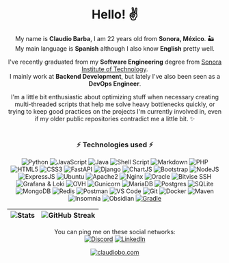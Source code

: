 <div align="center"><h1>Hello! ✌</h1>

My name is __Claudio Barba__, I am 22 years old from __Sonora, México__. 🏜  
My main language is __Spanish__ although I also know __English__ pretty well.  

I've recently graduated from my __Software Engineering__ degree from [Sonora Institute of Technology](https://www.itson.mx/).  
I mainly work at __Backend Development__, but lately I've also been seen as a __DevOps Engineer__.  

I'm a little bit enthusiastic about optimizing stuff when necessary creating multi-threaded scripts that help me solve heavy bottlenecks quickly, or trying to keep good practices on the projects I'm currently involved in, even if my older public repositories contradict me a little bit. ✨  
<br>

### **⚡ Technologies used ⚡**

![Python](https://img.shields.io/badge/Python-3476a9?style=for-the-badge&logo=python&logoColor=white)  <!-- Lenguajes -->
![JavaScript](https://img.shields.io/badge/JavaScript-F7DF1C?style=for-the-badge&logo=javascript&logoColor=black)
![Java](https://img.shields.io/badge/Java-ED2025?style=for-the-badge&logo=ORACLE&logoColor=white)
![Shell Script](https://img.shields.io/badge/Shell_Script-121011?style=for-the-badge&logo=gnu-bash&logoColor=white) 
![Markdown](https://img.shields.io/badge/Markdown-000000?style=for-the-badge&logo=markdown&logoColor=white)
![PHP](https://img.shields.io/badge/PHP-7175aa?style=for-the-badge&logo=php&logoColor=white)
![HTML5](https://img.shields.io/badge/HTML5-E44D27?style=for-the-badge&logo=html5&logoColor=white)
![CSS3](https://img.shields.io/badge/CSS3-1572B6?style=for-the-badge&logo=css3&logoColor=white)
![FastAPI](https://img.shields.io/badge/FastAPI-009688?style=for-the-badge&logo=fastapi&logoColor=white) <!-- Framework -->
![Django](https://img.shields.io/badge/Django-1ea06e?style=for-the-badge&logo=django&logoColor=white)
![ChartJS](https://img.shields.io/badge/ChartJS-F5788D.svg?style=for-the-badge&logo=chart.js&logoColor=white)
![Bootstrap](https://img.shields.io/badge/Bootstrap-563D7C?style=for-the-badge&logo=bootstrap&logoColor=white)
![NodeJS](https://img.shields.io/badge/NodeJS-98729?style=for-the-badge&logo=node.js&logoColor=white)
![ExpressJS](https://img.shields.io/badge/ExpressJS-404d59?style=for-the-badge&logo=express&logoColor=white)
![Ubuntu](https://img.shields.io/badge/Ubuntu-E95420?style=for-the-badge&logo=ubuntu&logoColor=white) <!-- Sysadmin -->
![Apache2](https://img.shields.io/badge/Apache2-D42029?style=for-the-badge&logo=apache&logoColor=white)
![Nginx](https://img.shields.io/badge/Nginx-009639?style=for-the-badge&logo=nginx&logoColor=white)
![Oracle](https://img.shields.io/badge/Oracle_Cloud-F80000?style=for-the-badge&logo=oracle&logoColor=white)
![Bitvise SSH](https://img.shields.io/badge/Bitvise_SSH_Client-2185D0?style=for-the-badge&logo=google-cloud&logoColor=white)
![Grafana & Loki](https://img.shields.io/badge/Grafana_%26_Loki-F46800?style=for-the-badge&logo=grafana&logoColor=white)
![OVH](https://img.shields.io/badge/OVH-123F6D?style=for-the-badge&logo=ovh&logoColor=white)
![Gunicorn](https://img.shields.io/badge/Gunicorn-44cc11?style=for-the-badge&logo=gunicorn&logoColor=white)
![MariaDB](https://img.shields.io/badge/MariaDB-1c6db4?style=for-the-badge&logo=mariadb&logoColor=white) <!-- Bases de datos -->
![Postgres](https://img.shields.io/badge/Postgres-316192?style=for-the-badge&logo=postgresql&logoColor=white)
![SQLite](https://img.shields.io/badge/SQLite-0f79c4?style=for-the-badge&logo=sqlite&logoColor=white)
![MongoDB](https://img.shields.io/badge/MongoDB-4ea94b?style=for-the-badge&logo=mongodb&logoColor=white)
![Redis](https://img.shields.io/badge/Redis-DD0031?style=for-the-badge&logo=redis&logoColor=white)
![Postman](https://img.shields.io/badge/Postman-FF6C37?style=for-the-badge&logo=postman&logoColor=white) <!-- Herramientas -->
![VS Code](https://img.shields.io/badge/VSCode-007ACC?style=for-the-badge&logo=visual-studio-code&logoColor=white)
![Git](https://img.shields.io/badge/Git-F05032?style=for-the-badge&logo=git&logoColor=white)
![Docker](https://img.shields.io/badge/Docker-0db7ed?style=for-the-badge&logo=docker&logoColor=white)
![Maven](https://img.shields.io/badge/Maven-C71A36?style=for-the-badge&logo=Apache%20Maven&logoColor=white)
![Insomnia](https://img.shields.io/badge/Insomnia-5400c9?style=for-the-badge&logo=insomnia&logoColor=white)
![Obsidian](https://img.shields.io/badge/Obsidian-483699?style=for-the-badge&logo=obsidian&logoColor=white)
[![Gradle](https://img.shields.io/badge/Gradle-02303a?style=for-the-badge&logo=Gradle&logoColor=white)](#)


| ![Stats](https://github-readme-stats.vercel.app/api?username=claudiobo&count_private=true&show_icons=true&include_all_commits=true&theme=monokai&hide_border=true&bg_color=0D1117) | ![GitHub Streak](http://github-readme-streak-stats.herokuapp.com?user=claudiobo&theme=github-dark-blue&hide_border=true) | 
| :-: | :-: |  

You can ping me on these social networks:  
[![Discord](https://img.shields.io/badge/-Kledioz%236723-7289da?style=for-the-badge&logo=Discord&logoColor=white)](https://discordapp.com/users/268557885980672001)
[![LinkedIn](https://img.shields.io/badge/-Claudio_Bo-blue?style=for-the-badge&logo=Linkedin&logoColor=white)](https://www.linkedin.com/in/claudio-bo/)

[![claudiobo.com](https://img.shields.io/badge/-claudiobo.com-00a3da?style=for-the-badge&logo=microsoftedge&logoColor=white)](https://www.claudiobo.com)
</div>
